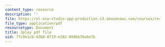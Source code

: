 ```yaml
---
content_type: resource
description: ''
file: https://ol-ocw-studio-app-production.s3.amazonaws.com/courses/res-3-003-learn-to-build-your-own-videogame-with-the-unity-game-engine-and-microsoft-kinect-january-iap-2017/77c9e1cb43b80719e282899bb76e6e7b_gBD44yITfrw.pdf
file_type: application/pdf
resourcetype: Document
title: 3play pdf file
uid: 77c9e1cb-43b8-0719-e282-899bb76e6e7b
---
```

